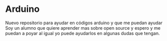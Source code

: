 # Arduino
Nuevo repositorio para ayudar en códigos arduino y que me puedan ayudar
Soy un alumno que quiere aprender mas sobre open source  y espero y me puedan a poyar al igual yo puede ayudarlos en algunas dudas que tengan.
